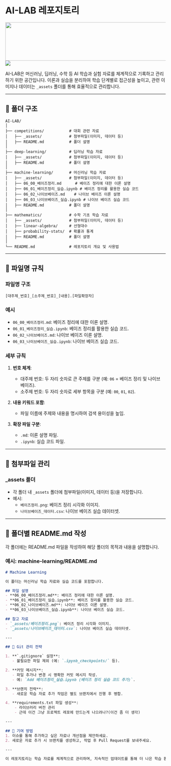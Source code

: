 # AI-LAB 레포지토리

<a href="https://github.com/devxb/gitanimals">
  <img src="https://render.gitanimals.org/lines/{brighteen}?pet-id=1" width="1000" height="120"/>
</a>

<a href="https://github.com/devxb/gitanimals">
  <img src="https://render.gitanimals.org/farms/{username}"/>  
</a>


AI-LAB은 머신러닝, 딥러닝, 수학 등 AI 학습과 실험 자료를 체계적으로 기록하고 관리하기 위한 공간입니다. 이론과 실습을 분리하여 학습 단계별로 접근성을 높이고, 관련 이미지나 데이터는 `_assets` 폴더를 통해 효율적으로 관리합니다.

---

## 📂 폴더 구조

```plaintext
AI-LAB/
│
├── competitions/           # 대회 관련 자료
│   ├── _assets/            # 첨부파일(이미지, 데이터 등)
│   ├── README.md           # 폴더 설명
│
├── deep-learning/          # 딥러닝 학습 자료
│   ├── _assets/            # 첨부파일(이미지, 데이터 등)
│   ├── README.md           # 폴더 설명
│
├── machine-learning/       # 머신러닝 학습 자료
│   ├── _assets/            # 첨부파일(이미지, 데이터 등)
│   ├── 06_00_베이즈정리.md      # 베이즈 정리에 대한 이론 설명
│   ├── 06_01_베이즈정리_실습.ipynb # 베이즈 정리를 활용한 실습 코드
│   ├── 06_02_나이브베이즈.md    # 나이브 베이즈 이론 설명
│   ├── 06_03_나이브베이즈_실습.ipynb # 나이브 베이즈 실습 코드
│   ├── README.md           # 폴더 설명
│
├── mathematics/            # 수학 기초 학습 자료
│   ├── _assets/            # 첨부파일(이미지, 데이터 등)
│   ├── linear-algebra/     # 선형대수
│   ├── probability-stats/  # 확률과 통계
│   ├── README.md           # 폴더 설명
│
└── README.md               # 레포지토리 개요 및 사용법
```

---

## 📝 파일명 규칙

### **파일명 구조**
`[대주제_번호]_[소주제_번호]_[내용].[파일확장자]`

### **예시**
- `06_00_베이즈정리.md`: 베이즈 정리에 대한 이론 설명.
- `06_01_베이즈정리_실습.ipynb`: 베이즈 정리를 활용한 실습 코드.
- `06_02_나이브베이즈.md`: 나이브 베이즈 이론 설명.
- `06_03_나이브베이즈_실습.ipynb`: 나이브 베이즈 실습 코드.

### **세부 규칙**
1. **번호 체계**:
   - 대주제 번호: 두 자리 숫자로 큰 주제를 구분 (예: `06` = 베이즈 정리 및 나이브 베이즈).
   - 소주제 번호: 두 자리 숫자로 세부 항목을 구분 (예: `00`, `01`, `02`).

2. **내용 키워드 포함**:
   - 파일 이름에 주제와 내용을 명시하여 검색 용이성을 높임.

3. **확장 파일 구분**:
   - `.md`: 이론 설명 파일.
   - `.ipynb`: 실습 코드 파일.

---

## 📂 첨부파일 관리

### **_assets 폴더**
- 각 폴더 내 `_assets` 폴더에 첨부파일(이미지, 데이터 등)을 저장합니다.
- 예시:
  - `베이즈정리.png`: 베이즈 정리 시각화 이미지.
  - `나이브베이즈_데이터.csv`: 나이브 베이즈 실습 데이터셋.

---

## 📖 폴더별 README.md 작성
각 폴더에는 README.md 파일을 작성하여 해당 폴더의 목적과 내용을 설명합니다.

### **예시: machine-learning/README.md**
````markdown
# Machine Learning

이 폴더는 머신러닝 학습 자료와 실습 코드를 포함합니다.

## 파일 설명
- **06_00_베이즈정리.md**: 베이즈 정리에 대한 이론 설명.
- **06_01_베이즈정리_실습.ipynb**: 베이즈 정리를 활용한 실습 코드.
- **06_02_나이브베이즈.md**: 나이브 베이즈 이론 설명.
- **06_03_나이브베이즈_실습.ipynb**: 나이브 베이즈 실습 코드.

## 참고 자료
- `_assets/베이즈정리.png`: 베이즈 정리 시각화 이미지.
- `_assets/나이브베이즈_데이터.csv`: 나이브 베이즈 실습 데이터셋.

---

## 🔧 Git 관리 전략

1. **`.gitignore` 설정**:
   - 불필요한 파일 제외 (예: `.ipynb_checkpoints/` 등).

2. **커밋 메시지**:
   - 파일 추가나 변경 시 명확한 커밋 메시지 작성.
   - 예: `Add 베이즈정리_실습.ipynb (베이즈 정리 실습 코드 추가)`.

3. **브랜치 전략**:
   - 새로운 학습 자료 추가 작업은 별도 브랜치에서 진행 후 병합.

4. **requirements.txt 파일 생성**:
    - 라이브러리 버전 관리
    - 근데 이건 그냥 프로젝트 레포에 만드는게 나으려나?(이건 좀 더 생각)

---

## 📢 기여 방법
1. 이슈를 통해 추가하고 싶은 자료나 개선점을 제안하세요.
2. 새로운 자료 추가 시 브랜치를 생성하고, 작업 후 Pull Request를 보내주세요.

---

이 레포지토리는 학습 자료를 체계적으로 관리하며, 지속적인 업데이트를 통해 더 나은 학습 환경을 제공합니다.

````


